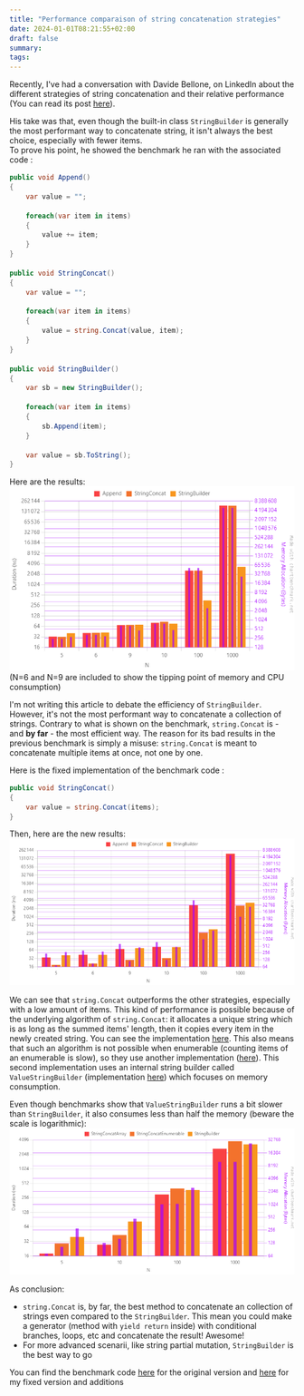 ```yaml
---
title: "Performance comparaison of string concatenation strategies"
date: 2024-01-01T08:21:55+02:00
draft: false
summary: 
tags: 
---
```


Recently, I've had a conversation with Davide Bellone, on LinkedIn about the different strategies of string concatenation and their relative performance (You can read its post [here](https://www.linkedin.com/posts/bellonedavide_csharp-dotnet-activity-7147651609035001856-KsnO?utm_source=share&utm_medium=member_desktop)).

His take was that, even though the built-in class `StringBuilder` is generally the most performant way to concatenate string, it isn't always the best choice, especially with fewer items.  
To prove his point, he showed the benchmark he ran with the associated code :

```csharp
public void Append()
{
    var value = "";

    foreach(var item in items)
    {
        value += item;
    }
}

public void StringConcat()
{
    var value = "";

    foreach(var item in items)
    {
        value = string.Concat(value, item);
    }
}

public void StringBuilder()
{
    var sb = new StringBuilder();

    foreach(var item in items)
    {
        sb.Append(item);
    }

    var value = sb.ToString();
}
```
Here are the results:
![Graph of the benchmark](graph-1.png)
(N=6 and N=9 are included to show the tipping point of memory and CPU consumption)

I'm not writing this article to debate the efficiency of `StringBuilder`. However, it's not the most performant way to concatenate a collection of strings. Contrary to what is shown on the benchmark, `string.Concat` is - and **by far** - the most efficient way. The reason for its bad results in the previous benchmark is simply a misuse: `string.Concat` is meant to concatenate multiple items at once, not one by one.

Here is the fixed implementation of the benchmark code :
```csharp
public void StringConcat()
{
    var value = string.Concat(items);
}

```
Then, here are the new results:
![Graph of the fixed benchmark](graph-2.png)

We can see that `string.Concat` outperforms the other strategies, especially with a low amount of items. This kind of performance is possible because of the underlying algorithm of `string.Concat`: it allocates a unique string which is as long as the summed items' length, then it copies every item in the newly created string.
You can see the implementation [here](https://source.dot.net/#System.Private.CoreLib/src/libraries/System.Private.CoreLib/src/System/String.Manipulation.cs,75e4bdc056f3daf0). This also means that such an algorithm is not possible when enumerable (counting items of an enumerable is slow), so they use another implementation ([here](https://source.dot.net/#System.Private.CoreLib/src/libraries/System.Private.CoreLib/src/System/String.Manipulation.cs,206408f6325aea24)). This second implementation uses an internal string builder called `ValueStringBuilder` (implementation [here](https://source.dot.net/#System.Text.RegularExpressions/src/libraries/Common/src/System/Text/ValueStringBuilder.cs,157e1a7ce4de87da)) which focuses on memory consumption.

Even though benchmarks show that `ValueStringBuilder` runs a bit slower than `StringBuilder`, it also consumes less than half the memory (beware the scale is logarithmic):
![Graph of string builder comparaison](graph-3.png)

As conclusion:
- `string.Concat` is, by far, the best method to concatenate an collection of strings even compared to the `StringBuilder`. This mean you could make a generator (method with `yield return` inside) with conditional branches, loops, etc and concatenate the result! Awesome!
- For more advanced scenarii, like string partial mutation, `StringBuilder` is the best way to go


You can find the benchmark code [here](https://github.com/rchoffardet/dotnet-benchmarks/blob/main/Rchoffardet.Benchmarks/StringConcatenation/DavideBenchmark.cs) for the original version and [here](https://github.com/rchoffardet/dotnet-benchmarks/blob/main/Rchoffardet.Benchmarks/StringConcatenation/FixedDavideBenchmark.cs) for my fixed version and additions
